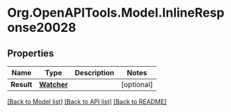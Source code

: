 # Org.OpenAPITools.Model.InlineResponse20028
## Properties

Name | Type | Description | Notes
------------ | ------------- | ------------- | -------------
**Result** | [**Watcher**](Watcher.md) |  | [optional] 

[[Back to Model list]](../README.md#documentation-for-models) [[Back to API list]](../README.md#documentation-for-api-endpoints) [[Back to README]](../README.md)

